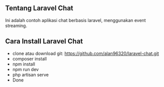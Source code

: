 ## Tentang Laravel Chat

Ini adalah contoh aplikasi chat berbasis laravel, menggunakan event streaming.

## Cara Install Laravel Chat

- clone atau download git: https://github.com/alan96320/laravel-chat.git
- composer install
- npm install
- npm run dev
- php artisan serve
- Done

